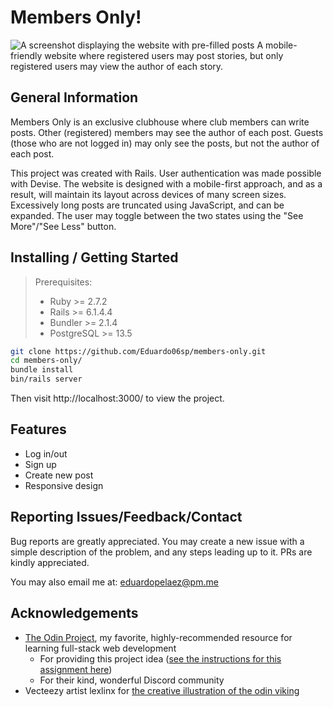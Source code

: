 # Members Only!
![A screenshot displaying the website with pre-filled posts](https://i.postimg.cc/cLZWGt1Z/members-only-home.png "Site Home Page")
A mobile-friendly website where registered users may post stories, but only registered users may view the author of each story.

## General Information
Members Only is an exclusive clubhouse where club members can write posts. Other (registered) members may see the author of each post. Guests (those who are not logged in) may only see the posts, but not the author of each post.

This project was created with Rails. User authentication was made possible with Devise.
The website is designed with a mobile-first approach, and as a result, will maintain its layout across devices of many screen sizes.
Excessively long posts are truncated using JavaScript, and can be expanded. The user may toggle between the two states using the "See More"/"See Less" button.

## Installing / Getting Started
> Prerequisites:
> * Ruby >= 2.7.2
> * Rails >= 6.1.4.4
> * Bundler >= 2.1.4
> * PostgreSQL >= 13.5

```bash
git clone https://github.com/Eduardo06sp/members-only.git
cd members-only/
bundle install
bin/rails server
```
Then visit http://localhost:3000/ to view the project.

## Features
* Log in/out
* Sign up
* Create new post
* Responsive design

## Reporting Issues/Feedback/Contact
Bug reports are greatly appreciated. You may create a new issue with a simple description of the problem, and any steps leading up to it.
PRs are kindly appreciated.

You may also email me at: eduardopelaez@pm.me

## Acknowledgements
* [The Odin Project](https://www.theodinproject.com/home), my favorite, highly-recommended resource for learning full-stack web development
  - For providing this project idea ([see the instructions for this assignment here](https://www.theodinproject.com/paths/full-stack-ruby-on-rails/courses/ruby-on-rails/lessons/members-only))
  - For their kind, wonderful Discord community
* Vecteezy artist lexlinx for [the creative illustration of the odin viking](https://www.vecteezy.com/vector-art/5191239-god-odin-mascot-viking-illustration)
